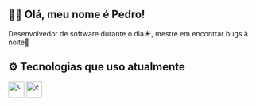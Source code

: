 ## 👋🏼 Olá, meu nome é Pedro!

Desenvolvedor de software durante o dia☀️, mestre em encontrar bugs à noite🌃


## ⚙️ Tecnologias que uso atualmente

<code><img height="32" src="https://cdn.iconscout.com/icon/free/png-512/ts-programming-569564.png" alt="c"/></code>
<img height="32" src="https://cdn.iconscout.com/icon/free/png-512/c-programming-569564.png" alt="c"/>
